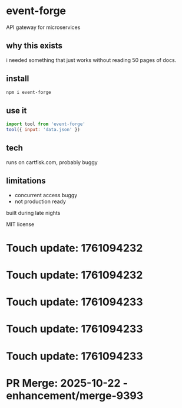 # event-forge

API gateway for microservices

## why this exists

i needed something that just works without reading 50 pages of docs.

## install

```bash
npm i event-forge
```

## use it

```js
import tool from 'event-forge'
tool({ input: 'data.json' })
```

## tech

runs on cartfisk.com, probably buggy

## limitations

- concurrent access buggy
- not production ready

built during late nights

MIT license

# Touch update: 1761094232

# Touch update: 1761094232

# Touch update: 1761094233

# Touch update: 1761094233

# Touch update: 1761094233

# PR Merge: 2025-10-22 - enhancement/merge-9393
